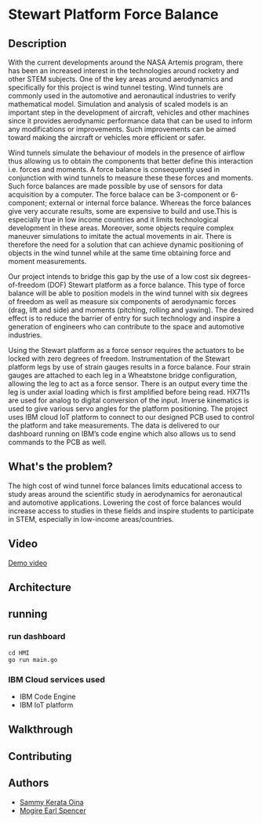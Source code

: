 # Stewart Platform Force Balance


## Description
With the current developments around the NASA Artemis program, there has been an increased interest in the technologies around rocketry and other STEM subjects. One of the key areas around aerodynamics and specifically for this project is wind tunnel testing. Wind tunnels are commonly used in the automotive and aeronautical industries to verify mathematical model. Simulation and analysis of scaled models is an important step in the development of aircraft, vehicles and other machines since it provides aerodynamic performance data that can be used to inform any modifications or improvements. Such improvements can be aimed toward making the aircraft or vehicles more efficient or safer.

Wind tunnels simulate the behaviour of models in the presence of airflow thus allowing us to obtain the components that better define this interaction i.e. forces and moments. A force balance is consequently used in conjunction with wind tunnels to measure these these forces and moments.  Such force balances are made possible by use of sensors for data acquisition by a computer. The force balace can be 3-component or 6-component; external or internal force balance. Whereas the force balances give very accurate results, some are expensive to build and use.This is especially true in low income countries and it limits technological development in these areas.  Moreover, some objects require complex maneuver simulations to imitate the actual
movements in air. There is therefore the need for a solution that can achieve dynamic positioning of objects in the wind tunnel while at the same time obtaining force and moment measurements.

Our project intends to bridge this gap by the use of a low cost six degrees-of-freedom (DOF) Stewart platform as a force balance. This type of force balance will be able to position models in the wind tunnel with six degrees of freedom as well as measure six components of aerodynamic forces (drag, lift and side) and moments (pitching, rolling and yawing). The desired effect is to reduce the barrier of entry for such technology and inspire a generation of engineers who can contribute to the space and automotive industries. 

Using the Stewart platform as a force sensor requires the actuators to be locked with zero degrees of freedom. Instrumentation of the Stewart platform legs by use of strain gauges results in a force balance. Four strain gauges are attached to each leg in a Wheatstone bridge configuration, allowing the leg to act as a force sensor. There is an output every time the leg is under axial loading which is first amplified before being read. HX711s are used for analog to digital conversion of the input. Inverse kinematics is used to give various servo angles for the platform positioning. The project uses IBM cloud IoT platform to connect to our designed PCB used to control the platform and take measurements. The data is delivered to our dashboard running on IBM’s code engine which also allows us to send commands to the PCB as well. 

## What's the problem?
The high cost of wind tunnel force balances limits educational access to study areas around the scientific study in aerodynamics for aeronautical and automotive applications. Lowering the cost of force balances would increase access to studies in these fields and inspire students to participate in STEM, especially in low-income areas/countries.


## Video
[Demo video](https://youtu.be/RzLx-dEQbK0)
## Architecture 

## running
### run dashboard
`cd HMI` \
`go run main.go`

### IBM Cloud services used
- IBM Code Engine
- IBM IoT platform
## Walkthrough

## Contributing

## Authors
- [Sammy Kerata Oina](https://www.linkedin.com/in/sammy-oina-b1774110b/)
- [Mogire Earl Spencer](https://www.linkedin.com/in/earl-spencer-b03056204//)


